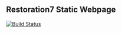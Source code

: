 ## Restoration7 Static Webpage

[![Build Status](https://travis-ci.org/BlakeGuilloud/restoration7.svg?branch=master)](https://travis-ci.org/BlakeGuilloud/restoration7)

